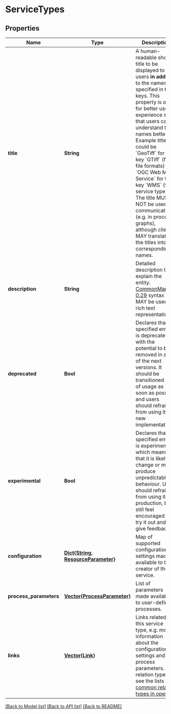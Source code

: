 # ServiceTypes


## Properties
Name | Type | Description | Notes
------------ | ------------- | ------------- | -------------
**title** | **String** | A human-readable short title to be displayed to users **in addition** to the names specified in the keys. This property is only for better user experience so that users can understand the names better. Example titles could be &#x60;GeoTiff&#x60; for the key &#x60;GTiff&#x60; (for file formats) or &#x60;OGC Web Map Service&#x60; for the key &#x60;WMS&#x60; (for service types). The title MUST NOT be used in communication (e.g. in process graphs), although clients MAY translate the titles into the corresponding names. | [optional] [default to nothing]
**description** | **String** | Detailed description to explain the entity.  [CommonMark 0.29](http://commonmark.org/) syntax MAY be used for rich text representation. | [optional] [default to nothing]
**deprecated** | **Bool** | Declares that the specified entity is deprecated with the potential to be removed in any of the next versions. It should be transitioned out of usage as soon as possible and users should refrain from using it in new implementations. | [optional] [default to false]
**experimental** | **Bool** | Declares that the specified entity is experimental, which means that it is likely to change or may produce unpredictable behaviour. Users should refrain from using it in production, but still feel encouraged to try it out and give feedback. | [optional] [default to false]
**configuration** | [**Dict{String, ResourceParameter}**](ResourceParameter.md) | Map of supported configuration settings made available to the creator of the service. | [default to nothing]
**process_parameters** | [**Vector{ProcessParameter}**](ProcessParameter.md) | List of parameters made available to user-defined processes. | [default to nothing]
**links** | [**Vector{Link}**](Link.md) | Links related to this service type, e.g. more information about the configuration settings and process parameters.  For relation types see the lists of [common relation types in openEO](#section/API-Principles/Web-Linking). | [optional] [default to nothing]


[[Back to Model list]](../README.md#models) [[Back to API list]](../README.md#api-endpoints) [[Back to README]](../README.md)


